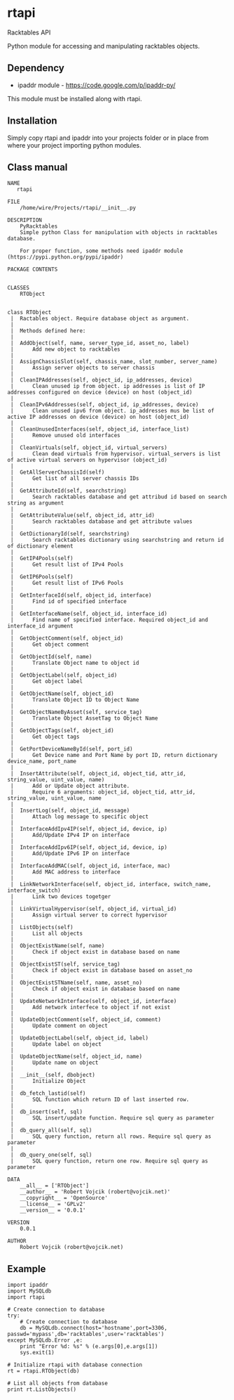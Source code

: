 rtapi
=====

Racktables API

Python module for accessing and manipulating racktables objects.

Dependency
------------------

* ipaddr module - https://code.google.com/p/ipaddr-py/

This module must be installed along with rtapi.

Installation
----------------
Simply copy rtapi and ipaddr into your projects folder or in place from where your project importing python modules.


Class manual
--------------------
    NAME
       rtapi

    FILE
        /home/wire/Projects/rtapi/__init__.py
    
    DESCRIPTION
        PyRacktables
        Simple python Class for manipulation with objects in racktables database. 
    
        For proper function, some methods need ipaddr module (https://pypi.python.org/pypi/ipaddr)

    PACKAGE CONTENTS


    CLASSES
        RTObject


    class RTObject
     |  Ractables object. Require database object as argument.
     |  
     |  Methods defined here:
     |  
     |  AddObject(self, name, server_type_id, asset_no, label)
     |      Add new object to racktables
     |  
     |  AssignChassisSlot(self, chassis_name, slot_number, server_name)
     |      Assign server objects to server chassis
     |  
     |  CleanIPAddresses(self, object_id, ip_addresses, device)
     |      Clean unused ip from object. ip addresses is list of IP addresses configured on device (device) on host (object_id)
     |  
     |  CleanIPv6Addresses(self, object_id, ip_addresses, device)
     |      Clean unused ipv6 from object. ip_addresses mus be list of active IP addresses on device (device) on host (object_id)
     |  
     |  CleanUnusedInterfaces(self, object_id, interface_list)
     |      Remove unused old interfaces
     |  
     |  CleanVirtuals(self, object_id, virtual_servers)
     |      Clean dead virtuals from hypervisor. virtual_servers is list of active virtual servers on hypervisor (object_id)
     |  
     |  GetAllServerChassisId(self)
     |      Get list of all server chassis IDs
     |  
     |  GetAttributeId(self, searchstring)
     |      Search racktables database and get attribud id based on search string as argument
     |  
     |  GetAttributeValue(self, object_id, attr_id)
     |      Search racktables database and get attribute values
     |  
     |  GetDictionaryId(self, searchstring)
     |      Search racktables dictionary using searchstring and return id of dictionary element
     |  
     |  GetIP4Pools(self)
     |      Get result list of IPv4 Pools
     |  
     |  GetIP6Pools(self)
     |      Get result list of IPv6 Pools
     |  
     |  GetInterfaceId(self, object_id, interface)
     |      Find id of specified interface
     |  
     |  GetInterfaceName(self, object_id, interface_id)
     |      Find name of specified interface. Required object_id and interface_id argument
     |  
     |  GetObjectComment(self, object_id)
     |      Get object comment
     |  
     |  GetObjectId(self, name)
     |      Translate Object name to object id
     |  
     |  GetObjectLabel(self, object_id)
     |      Get object label
     |  
     |  GetObjectName(self, object_id)
     |      Translate Object ID to Object Name
     |  
     |  GetObjectNameByAsset(self, service_tag)
     |      Translate Object AssetTag to Object Name
     |  
     |  GetObjectTags(self, object_id)
     |      Get object tags
     |  
     |  GetPortDeviceNameById(self, port_id)
     |      Get Device name and Port Name by port ID, return dictionary device_name, port_name
     |  
     |  InsertAttribute(self, object_id, object_tid, attr_id, string_value, uint_value, name)
     |      Add or Update object attribute. 
     |      Require 6 arguments: object_id, object_tid, attr_id, string_value, uint_value, name
     |  
     |  InsertLog(self, object_id, message)
     |      Attach log message to specific object
     |  
     |  InterfaceAddIpv4IP(self, object_id, device, ip)
     |      Add/Update IPv4 IP on interface
     |  
     |  InterfaceAddIpv6IP(self, object_id, device, ip)
     |      Add/Update IPv6 IP on interface
     |  
     |  InterfaceAddMAC(self, object_id, interface, mac)
     |      Add MAC address to interface
     |  
     |  LinkNetworkInterface(self, object_id, interface, switch_name, interface_switch)
     |      Link two devices togetger
     |  
     |  LinkVirtualHypervisor(self, object_id, virtual_id)
     |      Assign virtual server to correct hypervisor
     |  
     |  ListObjects(self)
     |      List all objects
     |  
     |  ObjectExistName(self, name)
     |      Check if object exist in database based on name
     |  
     |  ObjectExistST(self, service_tag)
     |      Check if object exist in database based on asset_no
     |  
     |  ObjectExistSTName(self, name, asset_no)
     |      Check if object exist in database based on name
     |  
     |  UpdateNetworkInterface(self, object_id, interface)
     |      Add network interfece to object if not exist
     |  
     |  UpdateObjectComment(self, object_id, comment)
     |      Update comment on object
     |  
     |  UpdateObjectLabel(self, object_id, label)
     |      Update label on object
     |  
     |  UpdateObjectName(self, object_id, name)
     |      Update name on object
     |  
     |  __init__(self, dbobject)
     |      Initialize Object
     |  
     |  db_fetch_lastid(self)
     |      SQL function which return ID of last inserted row.
     |  
     |  db_insert(self, sql)
     |      SQL insert/update function. Require sql query as parameter
     |  
     |  db_query_all(self, sql)
     |      SQL query function, return all rows. Require sql query as parameter
     |  
     |  db_query_one(self, sql)
     |      SQL query function, return one row. Require sql query as parameter

    DATA
        __all__ = ['RTObject']
        __author__ = 'Robert Vojcik (robert@vojcik.net)'
        __copyright__ = 'OpenSource'
        __license__ = 'GPLv2'
        __version__ = '0.0.1'

    VERSION
        0.0.1

    AUTHOR
        Robert Vojcik (robert@vojcik.net)

Example
-------


    import ipaddr
    import MySQLdb
    import rtapi

    # Create connection to database
    try:
        # Create connection to database
        db = MySQLdb.connect(host='hostname',port=3306, passwd='mypass',db='racktables',user='racktables')
    except MySQLdb.Error ,e:
        print "Error %d: %s" % (e.args[0],e.args[1])
        sys.exit(1)

    # Initialize rtapi with database connection
    rt = rtapi.RTObject(db)

    # List all objects from database
    print rt.ListObjects()


